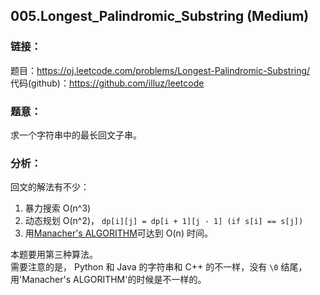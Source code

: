 ## 005.Longest_Palindromic_Substring (Medium)

### **链接**：
题目：https://oj.leetcode.com/problems/Longest-Palindromic-Substring/  
代码(github)：https://github.com/illuz/leetcode  

### **题意**：
求一个字符串中的最长回文子串。  

### **分析**：

回文的解法有不少：  

1. 暴力搜索 O(n^3)   
2. 动态规划 O(n^2)， `dp[i][j] = dp[i + 1][j - 1] (if s[i] == s[j])`  
3. 用[Manacher's ALGORITHM](http://blog.csdn.net/hcbbt/article/details/18952129)可达到 O(n) 时间。  

本题要用第三种算法。  
需要注意的是， Python 和 Java 的字符串和 C++ 的不一样，没有 `\0` 结尾，用'Manacher's ALGORITHM'的时候是不一样的。
